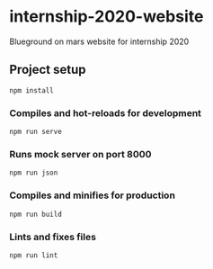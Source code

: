 # internship-2020-website

Blueground on mars website for internship 2020

## Project setup

```
npm install
```

### Compiles and hot-reloads for development

```
npm run serve
```

### Runs mock server on port 8000

```
npm run json
```

### Compiles and minifies for production

```
npm run build
```

### Lints and fixes files

```
npm run lint
```
